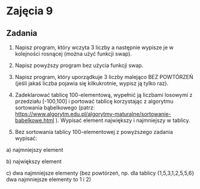 # Zajęcia 9

## Zadania

1. Napisz program, który wczyta 3 liczby a następnie wypisze je w kolejności rosnącej (można użyć funkcji swap).

2. Napisz powyższy program bez użycia funkcji swap.

3. Napisz program, który uporządkuje 3 liczby malejąco BEZ POWTÓRZEŃ (jeśli jakaś liczba pojawia się kilkukrotnie, wypisz ją tylko raz).

4. Zadeklarować tablicę 100-elementową, wypełnić ją liczbami losowymi z przedziału [-100,100] i portować tablicę korzystając z algorytmu sortowania bąbelkowego (patrz: https://www.algorytm.edu.pl/algorytmy-maturalne/sortowanie-babelkowe.html ). Wypisać element największy i najmniejszy w tablicy.

5. Bez sortowania tablicy 100-elementowej z powyższego zadania wypisać:

a) najmniejszy element

b) największy element

c) dwa najmniejsze elementy (bez powtórzeń, np. dla tablicy {1,5,3,1,2,5,5,6} dwa najmniejsze elementy to 1 i 2)
